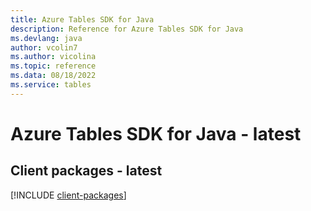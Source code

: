 ```yaml
---
title: Azure Tables SDK for Java
description: Reference for Azure Tables SDK for Java
ms.devlang: java
author: vcolin7
ms.author: vicolina
ms.topic: reference
ms.data: 08/18/2022
ms.service: tables
---
```

# Azure Tables SDK for Java - latest

## Client packages - latest
[!INCLUDE [client-packages](tables-client-index.md)]